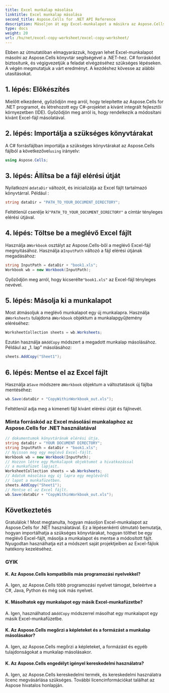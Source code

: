 ```yaml
---
title: Excel munkalap másolása
linktitle: Excel munkalap másolása
second_title: Aspose.Cells for .NET API Reference
description: Másoljon át egy Excel-munkalapot a másikra az Aspose.Cells for .NET segítségével.
type: docs
weight: 20
url: /hu/net/excel-copy-worksheet/excel-copy-worksheet/
---
```


Ebben az útmutatóban elmagyarázzuk, hogyan lehet Excel-munkalapot másolni az Aspose.Cells könyvtár segítségével a .NET-hez. C# forráskódot biztosítunk, és végigvezetjük a feladat elvégzéséhez szükséges lépéseken. A végén megmutatjuk a várt eredményt. A kezdéshez kövesse az alábbi utasításokat.

## 1. lépés: Előkészítés

Mielőtt elkezdené, győződjön meg arról, hogy telepítette az Aspose.Cells for .NET programot, és létrehozott egy C#-projektet a kívánt integrált fejlesztői környezetben (IDE). Győződjön meg arról is, hogy rendelkezik a módosítani kívánt Excel-fájl másolatával.

## 2. lépés: Importálja a szükséges könyvtárakat

 A C# forrásfájlban importálja a szükséges könyvtárakat az Aspose.Cells fájlból a következővel`using` irányelv:

```csharp
using Aspose.Cells;
```

## 3. lépés: Állítsa be a fájl elérési útját

 Nyilatkozni a`dataDir` változót, és inicializálja az Excel fájlt tartalmazó könyvtárral. Például :

```csharp
string dataDir = "PATH_TO_YOUR_DOCUMENT_DIRECTORY";
```

 Feltétlenül cserélje ki`"PATH_TO_YOUR_DOCUMENT_DIRECTORY"` a címtár tényleges elérési útjával.

## 4. lépés: Töltse be a meglévő Excel fájlt

 Használja a`Workbook` osztályt az Aspose.Cells-ből a meglévő Excel-fájl megnyitásához. Használja a`InputPath` változó a fájl elérési útjának megadásához:

```csharp
string InputPath = dataDir + "book1.xls";
Workbook wb = new Workbook(InputPath);
```

 Győződjön meg arról, hogy kicserélte`"book1.xls"` az Excel-fájl tényleges nevével.

## 5. lépés: Másolja ki a munkalapot

 Most átmásoljuk a meglévő munkalapot egy új munkalapra. Használja a`Worksheets` tulajdona a`Workbook` objektum a munkalapgyűjtemény eléréséhez:

```csharp
WorksheetCollection sheets = wb.Worksheets;
```

 Ezután használja a`AddCopy` módszert a megadott munkalap másolásához. Például az „1. lap” másolásához:

```csharp
sheets.AddCopy("Sheet1");
```

## 6. lépés: Mentse el az Excel fájlt

 Használja a`Save` módszere a`Workbook` objektum a változtatások új fájlba mentéséhez:

```csharp
wb.Save(dataDir + "CopyWithinWorkbook_out.xls");
```

Feltétlenül adja meg a kimeneti fájl kívánt elérési útját és fájlnevét.

### Minta forráskód az Excel másolási munkalaphoz az Aspose.Cells for .NET használatával 

```csharp
// dokumentumok könyvtárának elérési útja.
string dataDir = "YOUR DOCUMENT DIRECTORY";
string InputPath = dataDir + "book1.xls";
// Nyisson meg egy meglévő Excel-fájlt.
Workbook wb = new Workbook(InputPath);
// Hozzon létre egy Munkalapok objektumot a hivatkozással
// a munkafüzet lapjait.
WorksheetCollection sheets = wb.Worksheets;
// Adatok másolása egy új lapra egy meglévőről
// lapot a munkafüzetben.
sheets.AddCopy("Sheet1");
// Mentse el az Excel fájlt.
wb.Save(dataDir + "CopyWithinWorkbook_out.xls");
```

## Következtetés

Gratulálok ! Most megtanulta, hogyan másoljon Excel-munkalapot az Aspose.Cells for .NET használatával. Ez a lépésenkénti útmutató bemutatja, hogyan importálhatja a szükséges könyvtárakat, hogyan tölthet be egy meglévő Excel-fájlt, másolja a munkalapot és mentse a módosított fájlt. Nyugodtan használhatja ezt a módszert saját projektjeiben az Excel-fájlok hatékony kezeléséhez.

### GYIK

#### K. Az Aspose.Cells kompatibilis más programozási nyelvekkel?

A. Igen, az Aspose.Cells több programozási nyelvet támogat, beleértve a C#, Java, Python és még sok más nyelvet.

#### K. Másolhatok egy munkalapot egy másik Excel-munkafüzetbe?

A.  Igen, használhatod a`AddCopy` módszerrel másolhat egy munkalapot egy másik Excel-munkafüzetbe.

#### K. Az Aspose.Cells megőrzi a képleteket és a formázást a munkalap másolásakor?

A. Igen, az Aspose.Cells megőrzi a képleteket, a formázást és egyéb tulajdonságokat a munkalap másolásakor.

#### K. Az Aspose.Cells engedélyt igényel kereskedelmi használatra?

A. Igen, az Aspose.Cells kereskedelmi termék, és kereskedelmi használatra licenc megvásárlása szükséges. További licencinformációkat találhat az Aspose hivatalos honlapján.